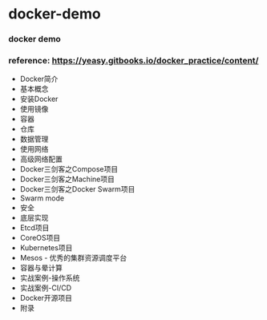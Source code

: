 # docker-demo
### docker demo
### reference: https://yeasy.gitbooks.io/docker_practice/content/
* Docker简介
* 基本概念
* 安装Docker
* 使用镜像
* 容器
* 仓库
* 数据管理
* 使用网络
* 高级网络配置
* Docker三剑客之Compose项目
* Docker三剑客之Machine项目
* Docker三剑客之Docker Swarm项目
* Swarm mode
* 安全
* 底层实现
* Etcd项目
* CoreOS项目
* Kubernetes项目
* Mesos - 优秀的集群资源调度平台
* 容器与晕计算
* 实战案例-操作系统
* 实战案例-CI/CD
* Docker开源项目
* 附录

